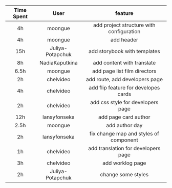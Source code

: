 | Time Spent  | User             | feature                                  |
|:-----------:|:----------------:|:----------------------------------------:|
| 4h          | moongue          | add project structure with configuration |  
| 4h          | moongue          | add header                               |
| 15h         | Juliya-Potapchuk | add storybook with templates             |
| 8h          | NadiaKaputkina   | add content with translate               |
| 6.5h        | moongue          | add page list film directors             |
| 2h          | chelvideo        | add route, add developers page           |
| 4h          | chelvideo        | add flip feature for developes cards     |
| 2h          | chelvideo        | add css style for developers page        |
| 12h         | lansyfonseka     | add page card author                     |
| 2.5h        | moongue          | add author day                           |
| 2h          | lansyfonseka     | fix change map and styles of component   |
| 1h          | chelvideo        | add translation for developers page      |
| 3h          | chelvideo        | add worklog page                         |
| 2h          | Juliya-Potapchuk | change some styles                       |